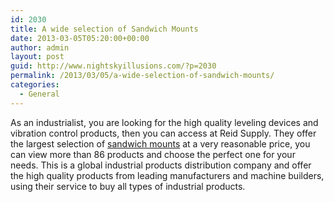 ```yaml
---
id: 2030
title: A wide selection of Sandwich Mounts
date: 2013-03-05T05:20:00+00:00
author: admin
layout: post
guid: http://www.nightskyillusions.com/?p=2030
permalink: /2013/03/05/a-wide-selection-of-sandwich-mounts/
categories:
  - General
---
```

As an industrialist, you are looking for the high quality leveling devices and vibration control products, then you can access at Reid Supply. They offer the largest selection of [sandwich mounts](http://www.reidsupply.com/products/leveling-devices-vibration-control/vibration-mounts/sandwich-mounts/) at a very reasonable price, you can view more than 86 products and choose the perfect one for your needs. This is a global industrial products distribution company and offer the high quality products from leading manufacturers and machine builders, using their service to buy all types of industrial products.
